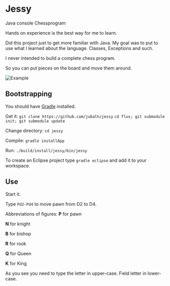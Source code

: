 # Jessy #

Java console Chessprogram

Hands on experience is the best way for me to learn.

Did this project just to get more familiar with Java.
My goal was to put to use what I learned about the language. Classes, Exceptions and such.

I never intended to build a complete chess program.

So you can put pieces on the board and move them around.

![Example](https://raw.github.com/jubalh/jessy/master/example.gif)

## Bootstrapping ##

You should have [Gradle](http://www.gradle.org/) installed.

Get it: `git clone https://github.com/jubalh/jessy`
`cd flux; git submodule init; git submodule update`

Change directory: `cd jessy`

Compile: `gradle installApp`

Run: `./build/install/jessy/bin/jessy` 

To create an Eclipse project type `gradle eclipse` and add it to your workspace.

## Use ##

Start it.

Type `Pd2-Pd4`  to move pawn from D2 to D4.

Abbreviations of figures:
__P__ for pawn

__N__ for knight

__B__ for bishop

__R__ for rook

__Q__ for Queen

__K__ for King

As you see you need to type the letter in upper-case.
Field letter in lower-case.
